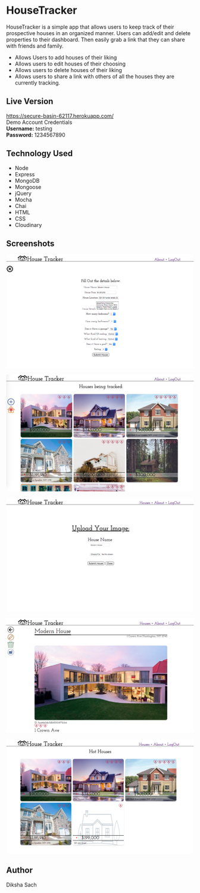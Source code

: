 # HouseTracker
HouseTracker is a simple app that allows users to keep track of their prospective houses in an organized manner. 
Users can add/edit and delete properties to their dashboard. Then easily grab a link that they can share with friends and family.
* Allows Users to add houses of their liking
* Allows users to edit houses of their choosing
* Allows users to delete houses of their liking
* Allows users to share a link with others of all the houses they are currently tracking.

## Live Version
https://secure-basin-62117.herokuapp.com/  
Demo Account Credentials  
**Username:** testing  
**Password:** 1234567890
## Technology Used
* Node
* Express
* MongoDB
* Mongoose
* jQuery
* Mocha
* Chai
* HTML
* CSS
* Cloudinary
## Screenshots

![My image](https://github.com/DikshaSach/HouseTracker/blob/master/public/images/screenshot1.png) 

![My image](https://github.com/DikshaSach/HouseTracker/blob/master/public/images/screenshot2.jpg)  

![My image](https://github.com/DikshaSach/HouseTracker/blob/master/public/images/screenshot3.png)

![My image](https://github.com/DikshaSach/HouseTracker/blob/master/public/images/screenshot4.png)

![My image](https://github.com/DikshaSach/HouseTracker/blob/master/public/images/Screenshot5.png) 
## Author
Diksha Sach
